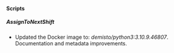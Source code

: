 
#### Scripts
##### AssignToNextShift
- Updated the Docker image to: *demisto/python3:3.10.9.46807*.
Documentation and metadata improvements.
